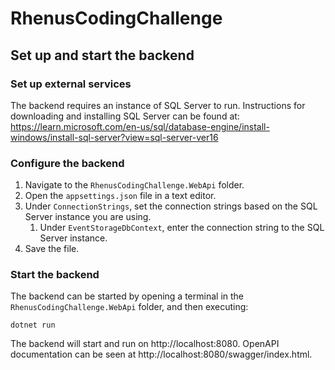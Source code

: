 # RhenusCodingChallenge

## Set up and start the backend

### Set up external services

The backend requires an instance of SQL Server to run. Instructions for downloading and installing SQL Server can be found at:
https://learn.microsoft.com/en-us/sql/database-engine/install-windows/install-sql-server?view=sql-server-ver16

### Configure the backend

1. Navigate to the `RhenusCodingChallenge.WebApi` folder.
2. Open the `appsettings.json` file in a text editor.
3. Under `ConnectionStrings`, set the connection strings based on the SQL Server instance you are using.
    1. Under `EventStorageDbContext`, enter the connection string to the SQL Server instance.
4. Save the file.


### Start the backend

The backend can be started by opening a terminal in the `RhenusCodingChallenge.WebApi` folder, and then executing:

    dotnet run

The backend will start and run on http://localhost:8080. OpenAPI documentation can be seen at http://localhost:8080/swagger/index.html.